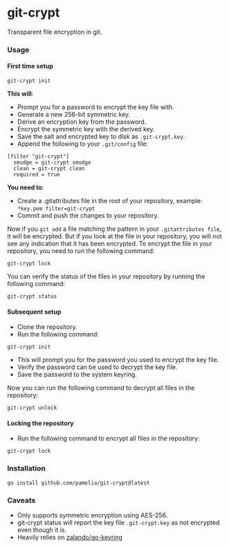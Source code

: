 # git-crypt

Transparent file encryption in git.


### Usage

#### First time setup
```
git-crypt init
```

**This will**:
- Prompt you for a password to encrypt the key file with.
- Generate a new 256-bit symmetric key.
- Derive an encryption key from the password.
- Encrypt the symmetric key with the derived key.
- Save the salt and encrypted key to disk as `.git-crypt.key`.
- Append the following to your `.git/config` file:
```
[filter "git-crypt"]
  smudge = git-crypt smudge
  clean = git-crypt clean
  required = true
```

**You need to**:
- Create a .gitattributes file in the root of your repository, example:
`*key.pem filter=git-crypt`
- Commit and push the changes to your repository.

Now if you `git add` a file matching the pattern in your `.gitattributes file`, it will be encrypted.
But if you look at the file in your repository, you will not see any indication that it has been encrypted.
To encrypt the file in your repository, you need to run the following command:
```
git-crypt lock
```


You can verify the status of the files in your repository by running the following command:
```
git-crypt status
```


#### Subsequent setup
- Clone the repository.
- Run the following command:
```
git-crypt init
```
- This will prompt you for the password you used to encrypt the key file.
- Verify the password can be used to decrypt the key file.
- Save the password to the system keyring.


Now you can run the following command to decrypt all files in the repository:
```
git-crypt unlock
```


#### Locking the repository
- Run the following command to encrypt all files in the repository:
```
git-crypt lock
```


### Installation

```
go install github.com/pamelia/git-crypt@latest
```

### Caveats

- Only supports symmetric encryption using AES-256.
- git-crypt status will report the key file `.git-crypt.key` as not encrypted even though it is.
- Heavily relies on [zalando/go-keyring](https://github.com/zalando/go-keyring)
